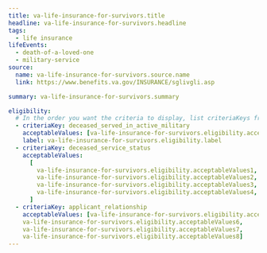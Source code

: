 ```yaml
---
title: va-life-insurance-for-survivors.title
headline: va-life-insurance-for-survivors.headline
tags:
  - life insurance
lifeEvents:
  - death-of-a-loved-one
  - military-service
source:
  name: va-life-insurance-for-survivors.source.name
  link: https://www.benefits.va.gov/INSURANCE/sglivgli.asp

summary: va-life-insurance-for-survivors.summary

eligibility:
  # In the order you want the criteria to display, list criteriaKeys from the csv here, each followed by a comma-separated list of which values indicate eligibility for that criteria. Wrap individual values in quotes if they have inner commas.
  - criteriaKey: deceased_served_in_active_military
    acceptableValues: [va-life-insurance-for-survivors.eligibility.acceptableValues]
    label: va-life-insurance-for-survivors.eligibility.label
  - criteriaKey: deceased_service_status
    acceptableValues:
      [
        va-life-insurance-for-survivors.eligibility.acceptableValues1,
        va-life-insurance-for-survivors.eligibility.acceptableValues2,
        va-life-insurance-for-survivors.eligibility.acceptableValues3,
        va-life-insurance-for-survivors.eligibility.acceptableValues4,
      ]
  - criteriaKey: applicant_relationship
    acceptableValues: [va-life-insurance-for-survivors.eligibility.acceptableValues5, 
    va-life-insurance-for-survivors.eligibility.acceptableValues6, 
    va-life-insurance-for-survivors.eligibility.acceptableValues7, 
    va-life-insurance-for-survivors.eligibility.acceptableValues8]
---
```

